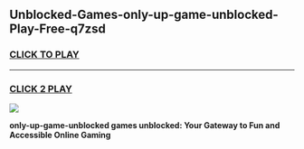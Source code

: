 
## Unblocked-Games-only-up-game-unblocked-Play-Free-q7zsd
<h3>
<a href="https://premium76.site?title=only-up-game-unblocked&ref=20A">CLICK TO PLAY</a></h3>
<hr>

<h3>
<a href="https://premium76.site?title=only-up-game-unblocked&ref=20A">CLICK 2 PLAY</a>
  
</h3>

<a href="https://premium76.site?title=only-up-game-unblocked&ref=20A"><img src="https://clearcache.store/games.png"></a>


**only-up-game-unblocked games unblocked: Your Gateway to Fun and Accessible Online Gaming**
